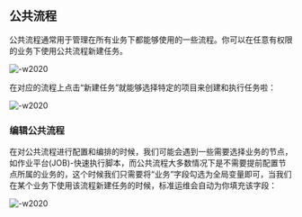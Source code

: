 ## 公共流程

公共流程通常用于管理在所有业务下都能够使用的一些流程。你可以在任意有权限的业务下使用公共流程新建任务。

![-w2020](../assets/common_flow.png)

在对应的流程上点击“新建任务”就能够选择特定的项目来创建和执行任务啦：

![-w2020](../assets/common_flow_create_task.png)

### 编辑公共流程

在对公共流程进行配置和编排的时候，我们可能会遇到一些需要选择业务的节点，如作业平台(JOB)-快速执行脚本，而公共流程大多数情况下是不需要提前配置节点所属的业务的，这个时候我们只需要将“业务”字段勾选为全局变量即可，当我们在某个业务下使用该流程新建任务的时候，标准运维会自动为你填充该字段：

![-w2020](../assets/common_flow_biz_select.png)